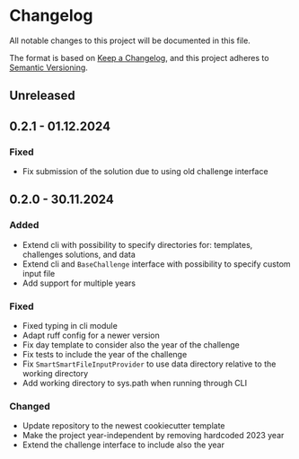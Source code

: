 # Changelog
All notable changes to this project will be documented in this file.

The format is based on [Keep a Changelog](https://keepachangelog.com/en/1.0.0/), and this project adheres to [Semantic Versioning](https://semver.org/spec/v2.0.0.html).

## Unreleased

## 0.2.1 - 01.12.2024
### Fixed
- Fix submission of the solution due to using old challenge interface

## 0.2.0 - 30.11.2024
### Added
- Extend cli with possibility to specify directories for: templates, challenges solutions, and data
- Extend cli and `BaseChallenge` interface with possibility to specify custom input file
- Add support for multiple years

### Fixed
- Fixed typing in cli module
- Adapt ruff config for a newer version
- Fix day template to consider also the year of the challenge
- Fix tests to include the year of the challenge
- Fix `SmartSmartFileInputProvider` to use data directory relative to the working directory
- Add working directory to sys.path when running through CLI

### Changed
- Update repository to the newest cookiecutter template
- Make the project year-independent by removing hardcoded 2023 year
- Extend the challenge interface to include also the year
